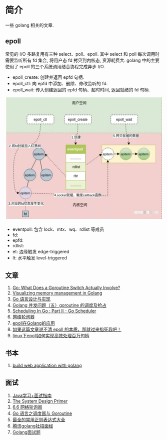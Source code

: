 # 简介
一些 golang 相关的文章.

## epoll
常见的 I/O 多路复用有三种 select、poll、epoll. 其中 select 和 poll 每次调用时需要监听所有 fd 集合, 将用户态 fd 拷贝到内核态, 资源耗费大. golang 中的主要使用了 epoll 的三个系统调用结合协程完成异步 I/O. 
- epoll_create: 创建并返回 epfd 句柄.
- epoll_ctl: 向 epfd 中添加、删除、修改监听的 fd.
- epoll_wait: 传入创建返回的 epfd 句柄、超时时间, 返回就绪的 fd 句柄.
<img src="../img/epoll.png">

- eventpoll: 包含 lock、mtx、wq、rdlist 等成员
- fd:
- epfd:
- rdlist:
- et: 边缘触发 edge-triggered
- lt: 水平触发 level-triggered
## 文章
1. <a href="https://medium.com/a-journey-with-go/go-what-does-a-goroutine-switch-actually-involve-394c202dddb7"> Go: What Does a Goroutine Switch Actually Involve? </a>
2. <a href="https://deepu.tech/memory-management-in-golang/">Visualizing memory management in Golang</a>
3. <a href="https://draveness.me/golang/">Go 语言设计与实现</a>
4. <a href="https://jingwei.link/2019/05/26/golang-routine-scheduler.html">Golang 并发问题（五）goroutine 的调度及抢占</a>
5. <a href="https://www.ardanlabs.com/blog/2018/08/scheduling-in-go-part2.html">Scheduling In Go : Part II - Go Scheduler</a>
6. <a href="https://draveness.me/golang/docs/part3-runtime/ch06-concurrency/golang-netpoller/">网络轮询器</a>
7. [epoll在Golang的应用](https://zhuanlan.zhihu.com/p/344581947)
8. [如果这篇文章说不清 epoll 的本质，那就过来掐死我吧！](https://www.6aiq.com/article/1564634702930)
9. [linux下epoll如何实现高效处理百万句柄](https://zhuanlan.zhihu.com/p/277664172)

## 书本
1. <a href="https://github.com/astaxie/build-web-application-with-golang/blob/master/zh/preface.md">build web application with golang</a>


## 面试
1. <a href="https://github.com/Snailclimb/JavaGuide#高并发">Java学习+面试指南</a>
2. <a href="https://github.com/donnemartin/system-design-primer">The System Design Primer</a>
3. <a href="https://draveness.me/golang/docs/part3-runtime/ch06-concurrency/golang-netpoller/">6.6 网络轮询器</a>
4. <a href="https://github.com/donnemartin/system-design-primer">Go 语言之调度器与 Goroutine</a>
5. <a href="https://mp.weixin.qq.com/s?src=11&timestamp=1587819739&ver=2300&signature=jLRkbkmCkCwT8kGB7Edyv5wGGaRGVYLKGMmmoZ16DOj9iLfro5EW1rHzpiz-nIJa74LpmrUNu6FchioB2ukp8RcXlBsvifXLMezKuX*4dKQ8JqmZBPdIPjkUCBzAOjU2&new=1">最全的常用正则表达式大全</a>
6. <a href="https://www.nowcoder.com/discuss/412272?type=post&order=time&pos=&page=1&channel=">腾讯golang社招面经</a>
7. <a href="https://mp.weixin.qq.com/s?src=11&timestamp=1588230387&ver=2309&signature=TLEMzYVHhbynXH-OvqAso5kwK8c2zGAzk9R0k6qzMVC*ZcuQwh396S32S3cgHw0z2*hlOCc3nxjIOohM3u7TMNFqI1S3wTNEuAGAJFj0WmLCx0UzuAyps2xWoQLd-otV&new=1">Golang面试题</a>


